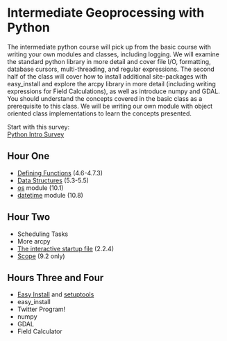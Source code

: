 <html>
<body>
<h1>Intermediate Geoprocessing with Python</h1></li>
<p>The intermediate python course will pick up from the basic course with writing your own modules and classes, including logging. We will examine the standard python library in more detail and cover file I/O, formatting, database cursors, multi-threading, and regular expressions. The second half of the class will cover how to install additional site-packages with easy_install and explore the arcpy library in more detail (including writing expressions for Field Calculations), as well as introduce numpy and GDAL. You should understand the concepts covered in the basic class as a prerequisite to this class. We will be writing our own module with object oriented class implementations to learn the concepts presented.</p>
<div>Start with this survey:<br><a href="http://www.surveymonkey.com/s/HRY3YSK">Python Intro Survey</a></div></li>
<h2>Hour One</h2>
  <ul>
		<li><a href="http://docs.python.org/2/tutorial/controlflow.html#defining-functions">Defining Functions</a> (4.6-4.7.3)</li>
		<li><a href="http://docs.python.org/2/tutorial/datastructures.html#tuples-and-sequences">Data Structures</a> (5.3-5.5)</li>
		<li><a href="http://docs.python.org/2/tutorial/stdlib.html#operating-system-interface">os</a> module (10.1)</li>
		<li><a href="http://docs.python.org/2/tutorial/stdlib.html#dates-and-times">datetime</a> module (10.8)</li>
	</ul>
<h2>Hour Two</h2>
	<ul>
		<li>Scheduling Tasks</li>
		<li>More arcpy</li>
		<li><a href="http://docs.python.org/2/tutorial/interpreter.html#the-interactive-startup-file">The interactive startup file</a> (2.2.4)</li>
		<li><a href="http://docs.python.org/2/tutorial/classes.html">Scope</a> (9.2 only)</li>
	</ul>
<h2> Hours Three and Four</h2>
<ul>
	<li><a href="http://www.varunpant.com/posts/how-to-setup-easy_install-on-windows">Easy Install</a> and <a href="http://pypi.python.org/pypi/setuptools">setuptools</a></li>
	<li>easy_install</li>
	<li>Twitter Program!</li>
	<li>numpy</li>
	<li>GDAL</li>
	<li>Field Calculator</li>
</ul>
</body>
</html>
